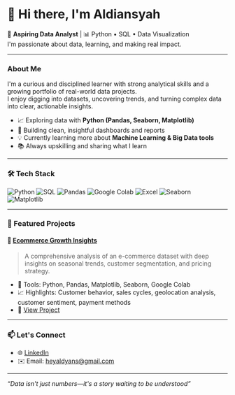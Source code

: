 # 👋 Hi there, I'm Aldiansyah

🚀 **Aspiring Data Analyst** | 📊 Python • SQL • Data Visualization  
I'm passionate about data, learning, and making real impact.

---

### About Me

I'm a curious and disciplined learner with strong analytical skills and a growing portfolio of real-world data projects.  
I enjoy digging into datasets, uncovering trends, and turning complex data into clear, actionable insights.

- 📈 Exploring data with **Python (Pandas, Seaborn, Matplotlib)**
- 📑 Building clean, insightful dashboards and reports
- 💡 Currently learning more about **Machine Learning & Big Data tools**
- 📚 Always upskilling and sharing what I learn

---

### 🛠️ Tech Stack

![Python](https://img.shields.io/badge/-Python-3776AB?style=flat&logo=python&logoColor=white)
![SQL](https://img.shields.io/badge/-SQL-4479A1?style=flat&logo=postgresql&logoColor=white)
![Pandas](https://img.shields.io/badge/-Pandas-150458?style=flat&logo=pandas)
![Google Colab](https://img.shields.io/badge/-Google%20Colab-F9AB00?style=flat&logo=googlecolab&logoColor=white)
![Excel](https://img.shields.io/badge/-Excel-217346?style=flat&logo=microsoft-excel&logoColor=white)
![Seaborn](https://img.shields.io/badge/-Seaborn-43B02A?style=flat)
![Matplotlib](https://img.shields.io/badge/-Matplotlib-11557C?style=flat)

---

### 📁 Featured Projects

#### 🛒 [Ecommerce Growth Insights](https://github.com/aldyans/ecommerce-insights-analysis)
> A comprehensive analysis of an e-commerce dataset with deep insights on seasonal trends, customer segmentation, and pricing strategy.

- 📌 Tools: Python, Pandas, Matplotlib, Seaborn, Google Colab  
- 📈 Highlights: Customer behavior, sales cycles, geolocation analysis, customer sentiment, payment methods  
- 🔗 [View Project](https://github.com/aldyans/ecommerce-insights-analysis)

---

### 📫 Let's Connect

- 🌐 [LinkedIn](https://www.linkedin.com/in/aldyanns)
- ✉️ Email: heyaldyans@gmail.com

---

_“Data isn't just numbers—it's a story waiting to be understood”_
